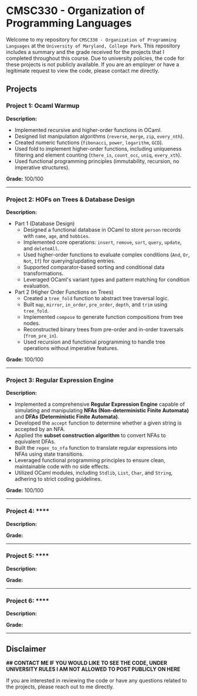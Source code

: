 # CMSC330 - Organization of Programming Languages

Welcome to my repository for ```CMSC330 - Organization of Programming Languages``` at the ```University of Maryland, College Park```. This repository includes a summary and the grade received for the projects that I completed throughout this course. Due to university policies, the code for these projects is not publicly available. If you are an employer or have a legitimate request to view the code, please contact me directly.

## Projects 

### Project 1: **Ocaml Warmup**
**Description:**  
- Implemented recursive and higher-order functions in OCaml.
- Designed list manipulation algorithms (`reverse`, `merge`, `zip`, `every_nth`).
- Created numeric functions (`fibonacci`, `power`, `logarithm`, `GCD`).
- Used fold to implement higher-order functions, including uniqueness filtering and element counting (`there_is`, `count_occ`, `uniq`, `every_xth`).
- Used functional programming principles (immutability, recursion, no imperative structures).

**Grade:** 100/100

---

### Project 2: **HOFs on Trees & Database Design**
**Description:**  
- Part 1 (Database Design)
  - Designed a functional database in OCaml to store `person` records with `name`, `age`, and `hobbies`.
  - Implemented core operations: `insert`, `remove`, `sort`, `query`, `update`, and `deleteAll`.
  - Used higher-order functions to evaluate complex conditions (`And`, `Or`, `Not`, `If`) for querying/updating entries.
  - Supported comparator-based sorting and conditional data transformations.
  - Leveraged OCaml's variant types and pattern matching for condition evaluation.
- Part 2 (Higher Order Functions on Trees)
  - Created a `tree_fold` function to abstract tree traversal logic.
  - Built `map`, `mirror`, `in_order`, `pre_order`, `depth`, and `trim` using `tree_fold`.
  - Implemented `compose` to generate function compositions from tree nodes.
  - Reconstructed binary trees from pre-order and in-order traversals (`from_pre_in`).
  - Used recursion and functional programming to handle tree operations without imperative features.

**Grade:** 100/100

---

### Project 3: **Regular Expression Engine**
**Description:**  
- Implemented a comprehensive **Regular Expression Engine** capable of simulating and manipulating **NFAs (Non-deterministic Finite Automata)** and **DFAs (Deterministic Finite Automata)**.
- Developed the `accept` function to determine whether a given string is accepted by an NFA.
- Applied the **subset construction algorithm** to convert NFAs to equivalent DFAs.
- Built the `regex_to_nfa` function to translate regular expressions into NFAs using state transitions.
- Leveraged functional programming principles to ensure clean, maintainable code with no side effects.
- Utilized OCaml modules, including `Stdlib`, `List`, `Char`, and `String`, adhering to strict coding guidelines.

**Grade:** 100/100 

---

### Project 4: ****
**Description:**  


**Grade:** 

---

### Project 5: ****
**Description:**  


**Grade:** 

---

### Project 6: ****
**Description:**  


**Grade:** 


---

## Disclaimer

**## CONTACT ME IF YOU WOULD LIKE TO SEE THE CODE, UNDER UNIVERSITY RULES I AM NOT ALLOWED TO POST PUBLICLY ON HERE**

If you are interested in reviewing the code or have any questions related to the projects, please reach out to me directly.
